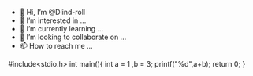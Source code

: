 - 👋 Hi, I’m @Dlind-roll
- 👀 I’m interested in ...
- 🌱 I’m currently learning ...
- 💞️ I’m looking to collaborate on ...
- 📫 How to reach me ...

<!---
Dlind-roll/Dlind-roll is a ✨ special ✨ repository because its `README.md` (this file) appears on your GitHub profile.
You can click the Preview link to take a look at your changes.
--->
#include<stdio.h>
int main(){
     int a = 1 ,b = 3;
     printf("%d",a+b);
     return 0;
}
